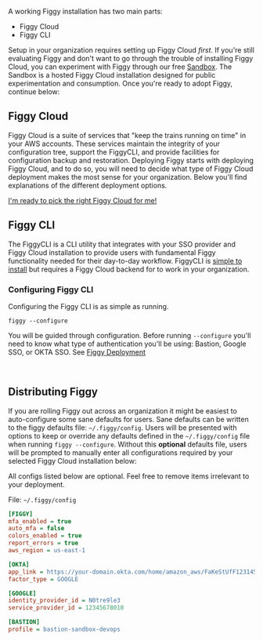 A working Figgy installation has two main parts:

- Figgy Cloud
- Figgy CLI
    
Setup in your organization requires setting up Figgy Cloud *first*. If you're still evaluating Figgy and don't want to
go through the trouble of installing Figgy Cloud, you can experiment with Figgy through our
free [Sandbox](/getting-started/sandbox). The Sandbox is a hosted Figgy Cloud installation designed for public
experimentation and consumption. Once you're ready to adopt Figgy, continue below:
    
    
## Figgy Cloud

Figgy Cloud is a suite of services that "keep the trains running on time" in your AWS accounts. These services 
maintain the integrity of your configuration tree, support the FiggyCLI, and provide facilities for
configuration backup and restoration. Deploying Figgy starts with deploying Figgy Cloud, and to do so, you will need to
decide what type of Figgy Cloud deployment makes the most sense for your organization. Below you'll find explanations of 
the different deployment options. 

[I'm ready to pick the right Figgy Cloud for me!](/manual/figgy-cloud/)

    
## Figgy CLI

The FiggyCLI is a CLI utility that integrates with your SSO provider and Figgy Cloud installation to provide users
with fundamental Figgy functionality needed for their day-to-day workflow. FiggyCLI is 
[simple to install](/getting-started/install/) but requires a Figgy Cloud backend for to work
in your organization. 


### Configuring Figgy CLI
Configuring the Figgy CLI is as simple as running.

    figgy --configure
    
    
You will be guided through configuration. Before running `--configure` you'll need to know what type of authentication 
you'll be using: Bastion, Google SSO, or OKTA SSO. See [Figgy Deployment](/manual/figgy-cloud/)

<br/>

## Distributing Figgy

If you are rolling Figgy out across an organization it might be easiest to auto-configure some sane defaults for users.
Sane defaults can be written to the figgy defaults file: `~/.figgy/config`. Users will be presented with options to 
keep or override any defaults defined in the `~/.figgy/config` file when running `figgy --configure`. Without this **optional** 
defaults file, users will be prompted to manually enter all configurations required by your selected 
Figgy Cloud installation below:

All configs listed below are optional. Feel free to remove items irrelevant to your deployment.

File: `~/.figgy/config` 
```ini
[FIGGY]
mfa_enabled = true
auto_mfa = false
colors_enabled = true
report_errors = true
aws_region = us-east-1

[OKTA]
app_link = https://your-domain.okta.com/home/amazon_aws/FaKeStUfF123145faf11zf/123
factor_type = GOOGLE

[GOOGLE]
identity_provider_id = N0tre9le3
service_provider_id = 12345678010

[BASTION]
profile = bastion-sandbox-devops
```